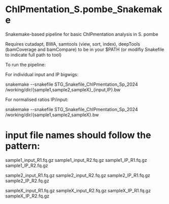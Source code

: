 # ChIPmentation_S.pombe_Snakemake

Snakemake-based pipeline for basic ChIPmentation analysis in S. pombe

Requires cutadapt, BWA, samtools (view, sort, index), deepTools (bamCoverage and bamCompare) to be in your $PATH (or modifiy Snakefile to indicate full path to tool)

To run the pipeline:

For individual input and IP bigwigs:

snakemake --snakefile STG_Snakefile_ChIPmentation_Sp_2024 /working/dir/{sample1,sample2,sampleX}_{input,IP}.bw

For normalised ratios IP/input:

snakemake --snakefile STG_Snakefile_ChIPmentation_Sp_2024 /working/dir/{sample1,sample2,sampleX}.bw

# input file names should follow the pattern:

sample1_input_R1.fq.gz
sample1_input_R2.fq.gz
sample1_IP_R1.fq.gz
sample1_IP_R2.fq.gz

sample2_input_R1.fq.gz
sample2_input_R2.fq.gz
sample2_IP_R1.fq.gz
sample2_IP_R2.fq.gz

sampleX_input_R1.fq.gz
sampleX_input_R2.fq.gz
sampleX_IP_R1.fq.gz
sampleX_IP_R2.fq.gz

